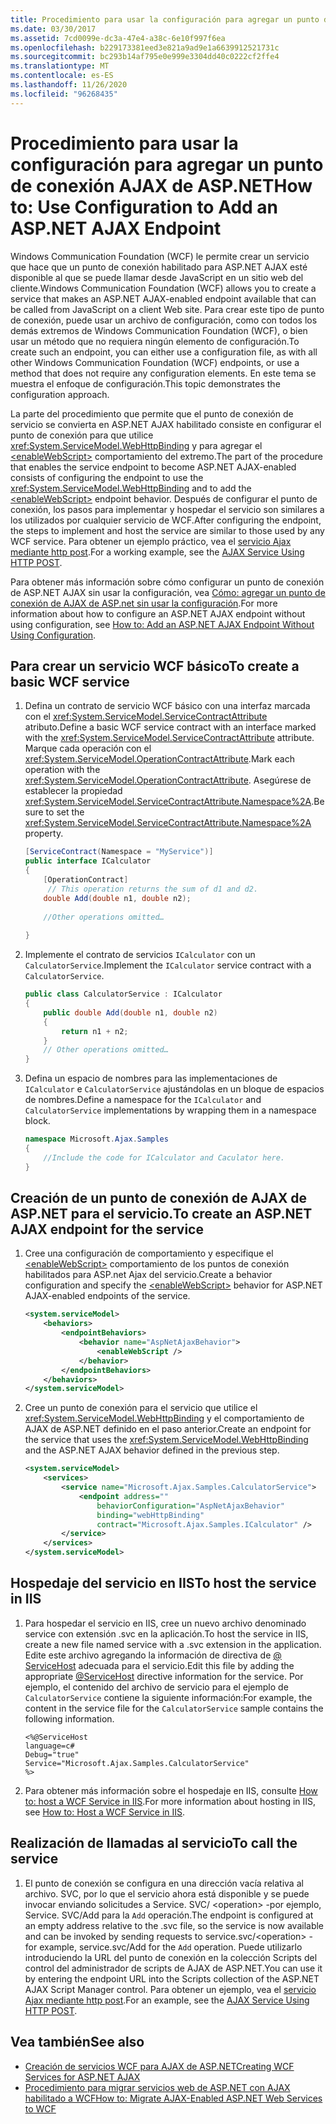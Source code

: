 ```yaml
---
title: Procedimiento para usar la configuración para agregar un punto de conexión AJAX de ASP.NET
ms.date: 03/30/2017
ms.assetid: 7cd0099e-dc3a-47e4-a38c-6e10f997f6ea
ms.openlocfilehash: b229173381eed3e821a9ad9e1a6639912521731c
ms.sourcegitcommit: bc293b14af795e0e999e3304dd40c0222cf2ffe4
ms.translationtype: MT
ms.contentlocale: es-ES
ms.lasthandoff: 11/26/2020
ms.locfileid: "96268435"
---
```

# <a name="how-to-use-configuration-to-add-an-aspnet-ajax-endpoint"></a><span data-ttu-id="154d8-102">Procedimiento para usar la configuración para agregar un punto de conexión AJAX de ASP.NET</span><span class="sxs-lookup"><span data-stu-id="154d8-102">How to: Use Configuration to Add an ASP.NET AJAX Endpoint</span></span>

<span data-ttu-id="154d8-103">Windows Communication Foundation (WCF) le permite crear un servicio que hace que un punto de conexión habilitado para ASP.NET AJAX esté disponible al que se puede llamar desde JavaScript en un sitio web del cliente.</span><span class="sxs-lookup"><span data-stu-id="154d8-103">Windows Communication Foundation (WCF) allows you to create a service that makes an ASP.NET AJAX-enabled endpoint available that can be called from JavaScript on a client Web site.</span></span> <span data-ttu-id="154d8-104">Para crear este tipo de punto de conexión, puede usar un archivo de configuración, como con todos los demás extremos de Windows Communication Foundation (WCF), o bien usar un método que no requiera ningún elemento de configuración.</span><span class="sxs-lookup"><span data-stu-id="154d8-104">To create such an endpoint, you can either use a configuration file, as with all other Windows Communication Foundation (WCF) endpoints, or use a method that does not require any configuration elements.</span></span> <span data-ttu-id="154d8-105">En este tema se muestra el enfoque de configuración.</span><span class="sxs-lookup"><span data-stu-id="154d8-105">This topic demonstrates the configuration approach.</span></span>  
  
 <span data-ttu-id="154d8-106">La parte del procedimiento que permite que el punto de conexión de servicio se convierta en ASP.NET AJAX habilitado consiste en configurar el punto de conexión para que utilice <xref:System.ServiceModel.WebHttpBinding> y para agregar el [\<enableWebScript>](../../configure-apps/file-schema/wcf/enablewebscript.md) comportamiento del extremo.</span><span class="sxs-lookup"><span data-stu-id="154d8-106">The part of the procedure that enables the service endpoint to become ASP.NET AJAX-enabled consists of configuring the endpoint to use the <xref:System.ServiceModel.WebHttpBinding> and to add the [\<enableWebScript>](../../configure-apps/file-schema/wcf/enablewebscript.md) endpoint behavior.</span></span> <span data-ttu-id="154d8-107">Después de configurar el punto de conexión, los pasos para implementar y hospedar el servicio son similares a los utilizados por cualquier servicio de WCF.</span><span class="sxs-lookup"><span data-stu-id="154d8-107">After configuring the endpoint, the steps to implement and host the service are similar to those used by any WCF service.</span></span> <span data-ttu-id="154d8-108">Para obtener un ejemplo práctico, vea el [servicio Ajax mediante http post](../samples/ajax-service-using-http-post.md).</span><span class="sxs-lookup"><span data-stu-id="154d8-108">For a working example, see the [AJAX Service Using HTTP POST](../samples/ajax-service-using-http-post.md).</span></span>  
  
 <span data-ttu-id="154d8-109">Para obtener más información sobre cómo configurar un punto de conexión de ASP.NET AJAX sin usar la configuración, vea [Cómo: agregar un punto de conexión de AJAX de ASP.net sin usar la configuración](how-to-add-an-aspnet-ajax-endpoint-without-using-configuration.md).</span><span class="sxs-lookup"><span data-stu-id="154d8-109">For more information about how to configure an ASP.NET AJAX endpoint without using configuration, see [How to: Add an ASP.NET AJAX Endpoint Without Using Configuration](how-to-add-an-aspnet-ajax-endpoint-without-using-configuration.md).</span></span>  
  
## <a name="to-create-a-basic-wcf-service"></a><span data-ttu-id="154d8-110">Para crear un servicio WCF básico</span><span class="sxs-lookup"><span data-stu-id="154d8-110">To create a basic WCF service</span></span>  
  
1. <span data-ttu-id="154d8-111">Defina un contrato de servicio WCF básico con una interfaz marcada con el <xref:System.ServiceModel.ServiceContractAttribute> atributo.</span><span class="sxs-lookup"><span data-stu-id="154d8-111">Define a basic WCF service contract with an interface marked with the <xref:System.ServiceModel.ServiceContractAttribute> attribute.</span></span> <span data-ttu-id="154d8-112">Marque cada operación con el <xref:System.ServiceModel.OperationContractAttribute>.</span><span class="sxs-lookup"><span data-stu-id="154d8-112">Mark each operation with the <xref:System.ServiceModel.OperationContractAttribute>.</span></span> <span data-ttu-id="154d8-113">Asegúrese de establecer la propiedad <xref:System.ServiceModel.ServiceContractAttribute.Namespace%2A>.</span><span class="sxs-lookup"><span data-stu-id="154d8-113">Be sure to set the <xref:System.ServiceModel.ServiceContractAttribute.Namespace%2A> property.</span></span>  
  
    ```csharp
    [ServiceContract(Namespace = "MyService")]  
    public interface ICalculator  
    {  
        [OperationContract]  
         // This operation returns the sum of d1 and d2.  
        double Add(double n1, double n2);  
  
        //Other operations omitted…  
  
    }  
    ```  
  
2. <span data-ttu-id="154d8-114">Implemente el contrato de servicios `ICalculator` con un `CalculatorService`.</span><span class="sxs-lookup"><span data-stu-id="154d8-114">Implement the `ICalculator` service contract with a `CalculatorService`.</span></span>  
  
    ```csharp
    public class CalculatorService : ICalculator  
    {  
        public double Add(double n1, double n2)  
        {  
            return n1 + n2;  
        }
        // Other operations omitted…
    }
    ```  
  
3. <span data-ttu-id="154d8-115">Defina un espacio de nombres para las implementaciones de `ICalculator` e `CalculatorService` ajustándolas en un bloque de espacios de nombres.</span><span class="sxs-lookup"><span data-stu-id="154d8-115">Define a namespace for the `ICalculator` and `CalculatorService` implementations by wrapping them in a namespace block.</span></span>  
  
    ```csharp
    namespace Microsoft.Ajax.Samples
    {  
        //Include the code for ICalculator and Caculator here.  
    }  
    ```  
  
## <a name="to-create-an-aspnet-ajax-endpoint-for-the-service"></a><span data-ttu-id="154d8-116">Creación de un punto de conexión de AJAX de ASP.NET para el servicio.</span><span class="sxs-lookup"><span data-stu-id="154d8-116">To create an ASP.NET AJAX endpoint for the service</span></span>  
  
1. <span data-ttu-id="154d8-117">Cree una configuración de comportamiento y especifique el [\<enableWebScript>](../../configure-apps/file-schema/wcf/enablewebscript.md) comportamiento de los puntos de conexión habilitados para ASP.net Ajax del servicio.</span><span class="sxs-lookup"><span data-stu-id="154d8-117">Create a behavior configuration and specify the [\<enableWebScript>](../../configure-apps/file-schema/wcf/enablewebscript.md) behavior for ASP.NET AJAX-enabled endpoints of the service.</span></span>  
  
    ```xml  
    <system.serviceModel>  
        <behaviors>  
            <endpointBehaviors>  
                <behavior name="AspNetAjaxBehavior">  
                    <enableWebScript />  
                </behavior>  
            </endpointBehaviors>  
        </behaviors>  
    </system.serviceModel>  
    ```  
  
2. <span data-ttu-id="154d8-118">Cree un punto de conexión para el servicio que utilice el <xref:System.ServiceModel.WebHttpBinding> y el comportamiento de AJAX de ASP.NET definido en el paso anterior.</span><span class="sxs-lookup"><span data-stu-id="154d8-118">Create an endpoint for the service that uses the <xref:System.ServiceModel.WebHttpBinding> and the ASP.NET AJAX behavior defined in the previous step.</span></span>  
  
    ```xml  
    <system.serviceModel>  
        <services>  
            <service name="Microsoft.Ajax.Samples.CalculatorService">  
                <endpoint address=""  
                    behaviorConfiguration="AspNetAjaxBehavior"
                    binding="webHttpBinding"  
                    contract="Microsoft.Ajax.Samples.ICalculator" />  
            </service>  
        </services>  
    </system.serviceModel>
    ```  
  
## <a name="to-host-the-service-in-iis"></a><span data-ttu-id="154d8-119">Hospedaje del servicio en IIS</span><span class="sxs-lookup"><span data-stu-id="154d8-119">To host the service in IIS</span></span>  
  
1. <span data-ttu-id="154d8-120">Para hospedar el servicio en IIS, cree un nuevo archivo denominado service con extensión .svc en la aplicación.</span><span class="sxs-lookup"><span data-stu-id="154d8-120">To host the service in IIS, create a new file named service with a .svc extension in the application.</span></span> <span data-ttu-id="154d8-121">Edite este archivo agregando la información de directiva de [ \@ ServiceHost](../../configure-apps/file-schema/wcf-directive/servicehost.md) adecuada para el servicio.</span><span class="sxs-lookup"><span data-stu-id="154d8-121">Edit this file by adding the appropriate [\@ServiceHost](../../configure-apps/file-schema/wcf-directive/servicehost.md) directive information for the service.</span></span> <span data-ttu-id="154d8-122">Por ejemplo, el contenido del archivo de servicio para el ejemplo de `CalculatorService` contiene la siguiente información:</span><span class="sxs-lookup"><span data-stu-id="154d8-122">For example, the content in the service file for the `CalculatorService` sample contains the following information.</span></span>  
  
    ```aspx-csharp
    <%@ServiceHost
    language=c#
    Debug="true"
    Service="Microsoft.Ajax.Samples.CalculatorService"  
    %>  
    ```  
  
2. <span data-ttu-id="154d8-123">Para obtener más información sobre el hospedaje en IIS, consulte [How to: host a WCF Service in IIS](how-to-host-a-wcf-service-in-iis.md).</span><span class="sxs-lookup"><span data-stu-id="154d8-123">For more information about hosting in IIS, see [How to: Host a WCF Service in IIS](how-to-host-a-wcf-service-in-iis.md).</span></span>  
  
## <a name="to-call-the-service"></a><span data-ttu-id="154d8-124">Realización de llamadas al servicio</span><span class="sxs-lookup"><span data-stu-id="154d8-124">To call the service</span></span>  
  
1. <span data-ttu-id="154d8-125">El punto de conexión se configura en una dirección vacía relativa al archivo. SVC, por lo que el servicio ahora está disponible y se puede invocar enviando solicitudes a Service. SVC/ \<operation> -por ejemplo, Service. SVC/Add para la `Add` operación.</span><span class="sxs-lookup"><span data-stu-id="154d8-125">The endpoint is configured at an empty address relative to the .svc file, so the service is now available and can be invoked by sending requests to service.svc/\<operation> - for example, service.svc/Add for the `Add` operation.</span></span> <span data-ttu-id="154d8-126">Puede utilizarlo introduciendo la URL del punto de conexión en la colección Scripts del control del administrador de scripts de AJAX de ASP.NET.</span><span class="sxs-lookup"><span data-stu-id="154d8-126">You can use it by entering the endpoint URL into the Scripts collection of the ASP.NET AJAX Script Manager control.</span></span> <span data-ttu-id="154d8-127">Para obtener un ejemplo, vea el [servicio Ajax mediante http post](../samples/ajax-service-using-http-post.md).</span><span class="sxs-lookup"><span data-stu-id="154d8-127">For an example, see the [AJAX Service Using HTTP POST](../samples/ajax-service-using-http-post.md).</span></span>  
  
## <a name="see-also"></a><span data-ttu-id="154d8-128">Vea también</span><span class="sxs-lookup"><span data-stu-id="154d8-128">See also</span></span>

- [<span data-ttu-id="154d8-129">Creación de servicios WCF para AJAX de ASP.NET</span><span class="sxs-lookup"><span data-stu-id="154d8-129">Creating WCF Services for ASP.NET AJAX</span></span>](creating-wcf-services-for-aspnet-ajax.md)
- [<span data-ttu-id="154d8-130">Procedimiento para migrar servicios web de ASP.NET con AJAX habilitado a WCF</span><span class="sxs-lookup"><span data-stu-id="154d8-130">How to: Migrate AJAX-Enabled ASP.NET Web Services to WCF</span></span>](how-to-migrate-ajax-enabled-aspnet-web-services-to-wcf.md)
